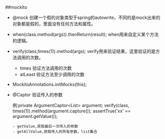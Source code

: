 ##mockito


- @mock  创建一个假的对象类型于spring的autowrite，不同的是mock出来的对象都是假的，里面没有任何方法和属性。
- when(class.method(args)).thenReturn(result); when用来自定义某个方法的逻辑。
- verify(class,times(1)).method(args); verify用来验证结果，这里验证的是方法调用的次数。
  
  * times 验证方法调用的次数
  * atLeast 验证方法至少调用的次数
- MockitoAnnotations.initMocks(this);
- @Captor 验证传入的参数
     
  例:private ArgumentCaptor<List<beanName>> argument;
  verify(class, times(1)).method(argument.capture());
   assertTrue('xx' == argument.getValue());
   
      - getValue,获取最后一次传入的参数
      - getAllValue,获取传入的所有参数，list集合  